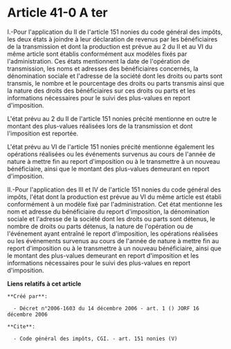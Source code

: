 # Article 41-0 A ter

I.-Pour l'application du II de l'article 151 nonies du code général des impôts, les deux états à joindre à leur déclaration
de revenus par les bénéficiaires de la transmission et dont la production est prévue au 2 du II et au VI du même article sont
établis conformément aux modèles fixés par l'administration. Ces états mentionnent la date de l'opération de transmission,
les noms et adresses des bénéficiaires concernés, la dénomination sociale et l'adresse de la société dont les droits ou parts
sont transmis, le nombre et le pourcentage des droits ou parts transmis ainsi que la nature des droits des bénéficiaires sur
ces droits ou parts et les informations nécessaires pour le suivi des plus-values en report d'imposition. 

L'état prévu au 2 du II de l'article 151 nonies précité mentionne en outre le montant des plus-values réalisées lors de la
transmission et dont l'imposition est reportée. 

L'état prévu au VI de l'article 151 nonies précité mentionne également les opérations réalisées ou les événements survenus au
cours de l'année de nature à mettre fin au report d'imposition ou à le transmettre à un nouveau bénéficiaire, ainsi que le
montant des plus-values demeurant en report d'imposition. 

II.-Pour l'application des III et IV de l'article 151 nonies du code général des impôts, l'état dont la production est prévue
au VI du même article est établi conformément à un modèle fixé par l'administration. Cet état mentionne les nom et adresse du
bénéficiaire du report d'imposition, la dénomination sociale et l'adresse de la société dont les droits ou parts sont
détenus, le nombre de droits ou parts détenus, la nature de l'opération ou de l'événement ayant entraîné le report
d'imposition, les opérations réalisées ou les événements survenus au cours de l'année de nature à mettre fin au report
d'imposition ou à le transmettre à un nouveau bénéficiaire, ainsi que le montant des plus-values demeurant en report
d'imposition et les informations nécessaires pour le suivi des plus-values en report d'imposition.

**Liens relatifs à cet article**

	**Créé par**:

	  - Décret n°2006-1603 du 14 décembre 2006 - art. 1 () JORF 16 décembre 2006

	**Cite**:

	  - Code général des impôts, CGI. - art. 151 nonies (V)
